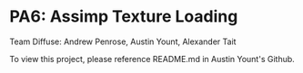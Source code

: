 # PA6: Assimp Texture Loading

Team Diffuse: Andrew Penrose, Austin Yount, Alexander Tait

To view this project, please reference README.md in Austin Yount's Github.







